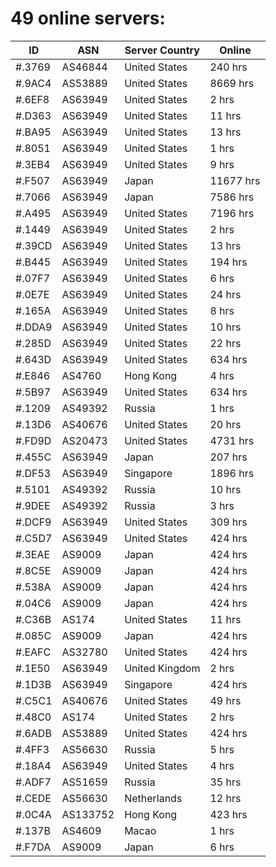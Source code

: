 # 49 online servers:

| ID | ASN | Server Country | Online |
| ------ | ------ | ------ | ------ |
| #.3769 | AS46844 | United States | 240 hrs |
| #.9AC4 | AS53889 | United States | 8669 hrs |
| #.6EF8 | AS63949 | United States | 2 hrs |
| #.D363 | AS63949 | United States | 11 hrs |
| #.BA95 | AS63949 | United States | 13 hrs |
| #.8051 | AS63949 | United States | 1 hrs |
| #.3EB4 | AS63949 | United States | 9 hrs |
| #.F507 | AS63949 | Japan | 11677 hrs |
| #.7066 | AS63949 | Japan | 7586 hrs |
| #.A495 | AS63949 | United States | 7196 hrs |
| #.1449 | AS63949 | United States | 2 hrs |
| #.39CD | AS63949 | United States | 13 hrs |
| #.B445 | AS63949 | United States | 194 hrs |
| #.07F7 | AS63949 | United States | 6 hrs |
| #.0E7E | AS63949 | United States | 24 hrs |
| #.165A | AS63949 | United States | 8 hrs |
| #.DDA9 | AS63949 | United States | 10 hrs |
| #.285D | AS63949 | United States | 22 hrs |
| #.643D | AS63949 | United States | 634 hrs |
| #.E846 | AS4760 | Hong Kong | 4 hrs |
| #.5B97 | AS63949 | United States | 634 hrs |
| #.1209 | AS49392 | Russia | 1 hrs |
| #.13D6 | AS40676 | United States | 20 hrs |
| #.FD9D | AS20473 | United States | 4731 hrs |
| #.455C | AS63949 | Japan | 207 hrs |
| #.DF53 | AS63949 | Singapore | 1896 hrs |
| #.5101 | AS49392 | Russia | 10 hrs |
| #.9DEE | AS49392 | Russia | 3 hrs |
| #.DCF9 | AS63949 | United States | 309 hrs |
| #.C5D7 | AS63949 | United States | 424 hrs |
| #.3EAE | AS9009 | Japan | 424 hrs |
| #.8C5E | AS9009 | Japan | 424 hrs |
| #.538A | AS9009 | Japan | 424 hrs |
| #.04C6 | AS9009 | Japan | 424 hrs |
| #.C36B | AS174 | United States | 11 hrs |
| #.085C | AS9009 | Japan | 424 hrs |
| #.EAFC | AS32780 | United States | 424 hrs |
| #.1E50 | AS63949 | United Kingdom | 2 hrs |
| #.1D3B | AS63949 | Singapore | 424 hrs |
| #.C5C1 | AS40676 | United States | 49 hrs |
| #.48C0 | AS174 | United States | 2 hrs |
| #.6ADB | AS53889 | United States | 424 hrs |
| #.4FF3 | AS56630 | Russia | 5 hrs |
| #.18A4 | AS63949 | United States | 4 hrs |
| #.ADF7 | AS51659 | Russia | 35 hrs |
| #.CEDE | AS56630 | Netherlands | 12 hrs |
| #.0C4A | AS133752 | Hong Kong | 423 hrs |
| #.137B | AS4609 | Macao | 1 hrs |
| #.F7DA | AS9009 | Japan | 6 hrs |

